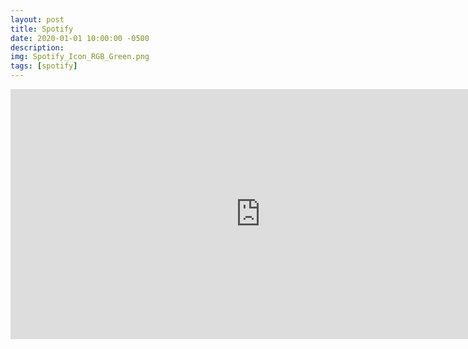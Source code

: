 ```yaml
---
layout: post
title: Spotify
date: 2020-01-01 10:00:00 -0500
description:
img: Spotify_Icon_RGB_Green.png
tags: [spotify]
---
```


<iframe src="https://open.spotify.com/embed/playlist/2IztMPJnfGnJrbReiBBHZf" width="800" height="400" frameborder="0" allowtransparency="true" allow="encrypted-media"></iframe>
